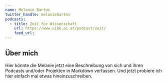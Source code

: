 ```yaml
---
name: Melanie Bartos
twitter_handle: melaniebartos
podcasts:
  - title: Zeit für Wissenschaft
    url: https://www.uibk.ac.at/podcast/zeit/
    feed_url:
---
```


## Über mich

Hier könnte die Melanie jetzt eine Beschreibung von sich und ihren Podcasts und/oder Projekten
in Markdown verfassen.
Und jetzt probiere ich hier einfach mal etwas hineinzuschreiben.
